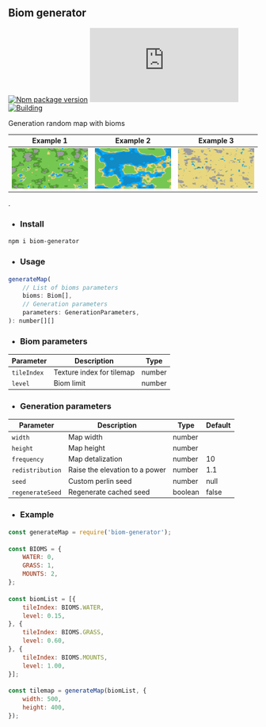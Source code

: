 ## Biom generator
[![Npm package version](https://badgen.net/npm/v/biom-generator)](https://npmjs.com/package/biom-generator)
[![Small size](https://badge-size.herokuapp.com/neki-dev/biom-generator/master/dist/index.js)](https://github.com/neki-dev/biom-generator/blob/master/dist/index.js)
[![Building](https://github.com/neki-dev/biom-generator/actions/workflows/npm.yml/badge.svg)](https://github.com/neki-dev/biom-generator/actions)

Generation random map with bioms

Example 1 | Example 2 | Example 3
--|---|--
![Example 3](./docs/example-3.png) | ![Example 1](./docs/example-1.png) | ![Example 2](./docs/example-2.png)

.

* ### Install

```sh
npm i biom-generator
```

* ### Usage

```js
generateMap(
    // List of bioms parameters
    bioms: Biom[],
    // Generation parameters
    parameters: GenerationParameters,
): number[][]
```

* ### Biom parameters

Parameter | Description               | Type
--------- | ------------------------- | -------
`tileIndex` | Texture index for tilemap | number
`level`     | Biom limit                | number

* ### Generation parameters

Parameter      | Description                    | Type      | Default
-------------- | ------------------------------ | --------- | ----
`width`          | Map width                      | number    | 
`height`         | Map height                     | number    | 
`frequency`      | Map detalization               | number    | 10
`redistribution` | Raise the elevation to a power | number    | 1.1
`seed`           | Custom perlin seed             | number    | null
`regenerateSeed` | Regenerate cached seed         | boolean   | false

* ### Example

```js
const generateMap = require('biom-generator');

const BIOMS = {
    WATER: 0,
    GRASS: 1,
    MOUNTS: 2,
};

const biomList = [{
    tileIndex: BIOMS.WATER,
    level: 0.15,
}, {
    tileIndex: BIOMS.GRASS,
    level: 0.60,
}, {
    tileIndex: BIOMS.MOUNTS,
    level: 1.00,
}];

const tilemap = generateMap(biomList, {
    width: 500,
    height: 400,
});
```